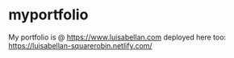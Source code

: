 # myportfolio
My portfolio is @ https://www.luisabellan.com
deployed here too: https://luisabellan-squarerobin.netlify.com/


